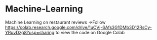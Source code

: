 # Machine-Learning
Machine Learning on restaurant reviews
->Follow https://colab.research.google.com/drive/1uCVj-6Afs3G1DMb3D12RsCy-YRuvDzg8?usp=sharing to view the code on Google Colab
